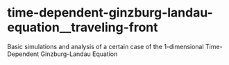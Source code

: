 # time-dependent-ginzburg-landau-equation__traveling-front
Basic simulations and analysis of a certain case of the 1-dimensional Time-Dependent Ginzburg-Landau Equation
